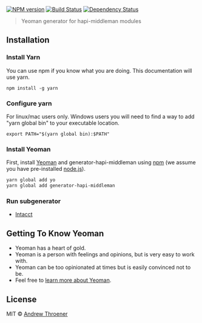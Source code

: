[![NPM version][npm-image]][npm-url] [![Build Status][travis-image]][travis-url] [![Dependency Status][daviddm-image]][daviddm-url]
> Yeoman generator for hapi-middleman modules

## Installation

### Install Yarn
You can use npm if you know what you are doing.  This documentation will use yarn.
```
npm install -g yarn
```

### Configure yarn
For linux/mac users only.  Windows users you will need to find a way to add "yarn global bin" to your executable location.
```
export PATH="$(yarn global bin):$PATH"
```

### Install Yeoman
First, install [Yeoman](http://yeoman.io) and generator-hapi-middleman using [npm](https://www.npmjs.com/) (we assume you have pre-installed [node.js](https://nodejs.org/)).

```bash
yarn global add yo
yarn global add generator-hapi-middleman
```

### Run subgenerator

* [Intacct](docs/intacct/index.md)



## Getting To Know Yeoman

 * Yeoman has a heart of gold.
 * Yeoman is a person with feelings and opinions, but is very easy to work with.
 * Yeoman can be too opinionated at times but is easily convinced not to be.
 * Feel free to [learn more about Yeoman](http://yeoman.io/).

## License

MIT © [Andrew Throener]()


[npm-image]: https://badge.fury.io/js/generator-hapi-middleman.svg
[npm-url]: https://npmjs.org/package/generator-hapi-middleman
[travis-image]: https://travis-ci.org/trainerbill/generator-hapi-middleman.svg?branch=master
[travis-url]: https://travis-ci.org/trainerbill/generator-hapi-middleman
[daviddm-image]: https://david-dm.org/trainerbill/generator-hapi-middleman.svg?theme=shields.io
[daviddm-url]: https://david-dm.org/trainerbill/generator-hapi-middleman
[coveralls-image]: https://coveralls.io/repos/trainerbill/generator-hapi-middleman/badge.svg
[coveralls-url]: https://coveralls.io/r/trainerbill/generator-hapi-middleman
